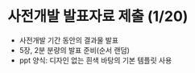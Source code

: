 # **사전개발 발표자료 제출 (1/20)**

- 사전개발 기간 동안의 결과물 발표
- 5장, 2분 분량의 발표 준비(순서 랜덤)
- ppt 양식: 디자인 없는 흰색 바탕의 기본 템플릿 사용
